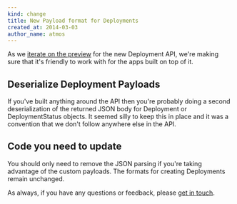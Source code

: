 ```yaml
---
kind: change
title: New Payload format for Deployments
created_at: 2014-03-03
author_name: atmos
---
```


As we [iterate on the preview][january-deployment-api-post] for the new Deployment API, we're making sure that it's friendly to work with for the apps built on top of it.

## Deserialize Deployment Payloads

If you've built anything around the API then you're probably doing a second deserialization of the returned JSON body for Deployment or DeploymentStatus objects. It seemed silly to keep this in place and it was a convention that we don't follow anywhere else in the API. 

## Code you need to update

You should only need to remove the JSON parsing if you're taking advantage of the custom payloads. The formats for creating Deployments remain unchanged.

As always, if you have any questions or feedback, please [get in touch][contact].

[january-deployment-api-post]: /changes/2014-01-09-preview-the-new-deployments-api/
[contact]: https://github.com/contact?form[subject]=Deployments+API
